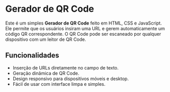 # Gerador de QR Code

Este é um simples **Gerador de QR Code** feito em HTML, CSS e JavaScript. Ele permite que os usuários insiram uma URL e gerem automaticamente um código QR correspondente. O QR Code pode ser escaneado por qualquer dispositivo com um leitor de QR Code.

## Funcionalidades

- Inserção de URLs diretamente no campo de texto.
- Geração dinâmica de QR Code.
- Design responsivo para dispositivos móveis e desktop.
- Fácil de usar com interface limpa e simples.

